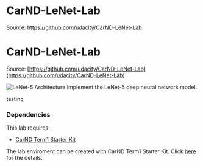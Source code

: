 # CarND-LeNet-Lab
Source: https://github.com/udacity/CarND-LeNet-Lab

# CarND-LeNet-Lab
Source: [https://github.com/udacity/CarND-LeNet-Lab] (https://github.com/udacity/CarND-LeNet-Lab)

![LeNet-5 Architecture](lenet.png)
Implement the LeNet-5 deep neural network model.

testing

### Dependencies
This lab requires:

* [CarND Term1 Starter Kit](https://github.com/udacity/CarND-Term1-Starter-Kit)

The lab enviroment can be created with CarND Term1 Starter Kit. Click [here](https://github.com/udacity/CarND-Term1-Starter-Kit/blob/master/README.md) for the details.
